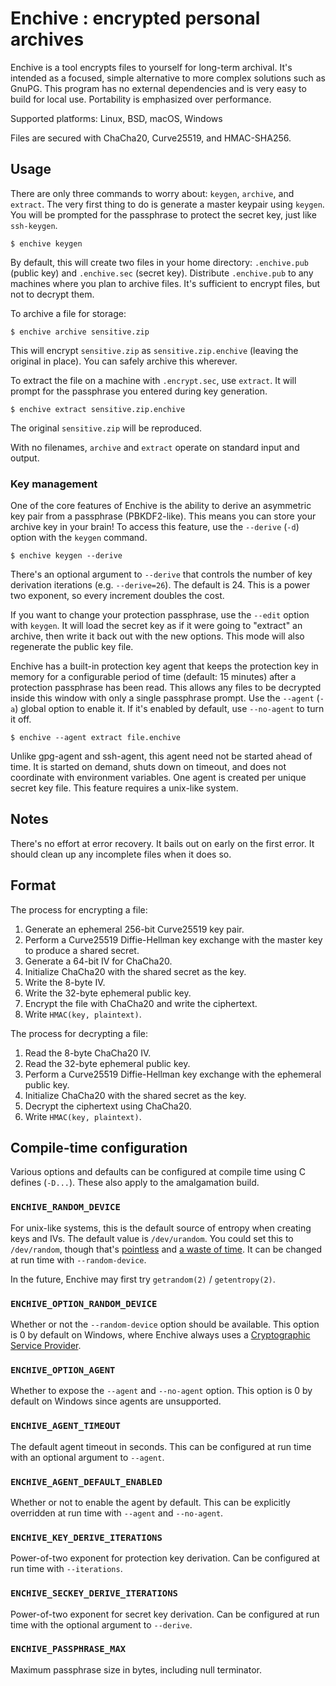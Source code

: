 # Enchive : encrypted personal archives

Enchive is a tool encrypts files to yourself for long-term archival.
It's intended as a focused, simple alternative to more complex
solutions such as GnuPG. This program has no external dependencies and
is very easy to build for local use. Portability is emphasized over
performance.

Supported platforms: Linux, BSD, macOS, Windows

Files are secured with ChaCha20, Curve25519, and HMAC-SHA256.

## Usage

There are only three commands to worry about: `keygen`, `archive`, and
`extract`. The very first thing to do is generate a master keypair
using `keygen`. You will be prompted for the passphrase to protect the
secret key, just like `ssh-keygen`.

    $ enchive keygen

By default, this will create two files in your home directory:
`.enchive.pub` (public key) and `.enchive.sec` (secret key).
Distribute `.enchive.pub` to any machines where you plan to archive
files. It's sufficient to encrypt files, but not to decrypt them.

To archive a file for storage:

    $ enchive archive sensitive.zip

This will encrypt `sensitive.zip` as `sensitive.zip.enchive` (leaving
the original in place). You can safely archive this wherever.

To extract the file on a machine with `.encrypt.sec`, use `extract`.
It will prompt for the passphrase you entered during key generation.

    $ enchive extract sensitive.zip.enchive

The original `sensitive.zip` will be reproduced.

With no filenames, `archive` and `extract` operate on standard input
and output.

### Key management

One of the core features of Enchive is the ability to derive an
asymmetric key pair from a passphrase (PBKDF2-like). This means you
can store your archive key in your brain! To access this feature, use
the `--derive` (`-d`) option with the `keygen` command.

    $ enchive keygen --derive

There's an optional argument to `--derive` that controls the number of
key derivation iterations (e.g. `--derive=26`). The default is 24.
This is a power two exponent, so every increment doubles the cost.

If you want to change your protection passphrase, use the `--edit`
option with `keygen`. It will load the secret key as if it were going
to "extract" an archive, then write it back out with the new options.
This mode will also regenerate the public key file.

Enchive has a built-in protection key agent that keeps the protection
key in memory for a configurable period of time (default: 15 minutes)
after a protection passphrase has been read. This allows any files to
be decrypted inside this window with only a single passphrase prompt.
Use the `--agent` (`-a`) global option to enable it. If it's enabled
by default, use `--no-agent` to turn it off.

    $ enchive --agent extract file.enchive

Unlike gpg-agent and ssh-agent, this agent need not be started ahead
of time. It is started on demand, shuts down on timeout, and does not
coordinate with environment variables. One agent is created per unique
secret key file. This feature requires a unix-like system.

## Notes

There's no effort at error recovery. It bails out on early on the
first error. It should clean up any incomplete files when it does so.

## Format

The process for encrypting a file:

1. Generate an ephemeral 256-bit Curve25519 key pair.
2. Perform a Curve25519 Diffie-Hellman key exchange with the master
   key to produce a shared secret.
3. Generate a 64-bit IV for ChaCha20.
5. Initialize ChaCha20 with the shared secret as the key.
4. Write the 8-byte IV.
5. Write the 32-byte ephemeral public key.
6. Encrypt the file with ChaCha20 and write the ciphertext.
7. Write `HMAC(key, plaintext)`.

The process for decrypting a file:

1. Read the 8-byte ChaCha20 IV.
2. Read the 32-byte ephemeral public key.
3. Perform a Curve25519 Diffie-Hellman key exchange with the ephemeral
   public key.
4. Initialize ChaCha20 with the shared secret as the key.
5. Decrypt the ciphertext using ChaCha20.
7. Write `HMAC(key, plaintext)`.

## Compile-time configuration

Various options and defaults can be configured at compile time using C
defines (`-D...`). These also apply to the amalgamation build.

### `ENCHIVE_RANDOM_DEVICE`

For unix-like systems, this is the default source of entropy when
creating keys and IVs. The default value is `/dev/urandom`. You could
set this to `/dev/random`, though that's [pointless][djb] and [a waste
of time][myths]. It can be changed at run time with `--random-device`.

In the future, Enchive may first try `getrandom(2)` / `getentropy(2)`.

### `ENCHIVE_OPTION_RANDOM_DEVICE`

Whether or not the `--random-device` option should be available. This
option is 0 by default on Windows, where Enchive always uses a
[Cryptographic Service Provider][csp].

### `ENCHIVE_OPTION_AGENT`

Whether to expose the `--agent` and `--no-agent` option. This option
is 0 by default on Windows since agents are unsupported.

### `ENCHIVE_AGENT_TIMEOUT`

The default agent timeout in seconds. This can be configured at run
time with an optional argument to `--agent`.

### `ENCHIVE_AGENT_DEFAULT_ENABLED`

Whether or not to enable the agent by default. This can be explicitly
overridden at run time with `--agent` and `--no-agent`.

### `ENCHIVE_KEY_DERIVE_ITERATIONS`

Power-of-two exponent for protection key derivation. Can be configured
at run time with `--iterations`.

### `ENCHIVE_SECKEY_DERIVE_ITERATIONS`

Power-of-two exponent for secret key derivation. Can be configured at
run time with the optional argument to `--derive`.

### `ENCHIVE_PASSPHRASE_MAX`

Maximum passphrase size in bytes, including null terminator.


[myths]: http://www.2uo.de/myths-about-urandom/
[djb]: https://blog.cr.yp.to/20140205-entropy.html
[getrandom]: https://manpages.debian.org/testing/manpages-dev/getrandom.2.en.html
[getentropy]: http://man.openbsd.org/OpenBSD-current/man2/getentropy.2
[csp]: https://msdn.microsoft.com/en-us/library/windows/desktop/aa380246(v=vs.85).aspx
